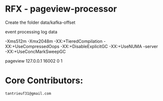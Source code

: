 RFX - pageview-processor
====================

Create the folder data/kafka-offset

event processing log data

-Xms512m -Xmx2048m -XX:+TieredCompilation -XX:+UseCompressedOops -XX:+DisableExplicitGC -XX:+UseNUMA -server -XX:+UseConcMarkSweepGC

pageview 127.0.0.1 16002 0 1

	
Core Contributors:
====================
	tantrieuf31@gmail.com
	
